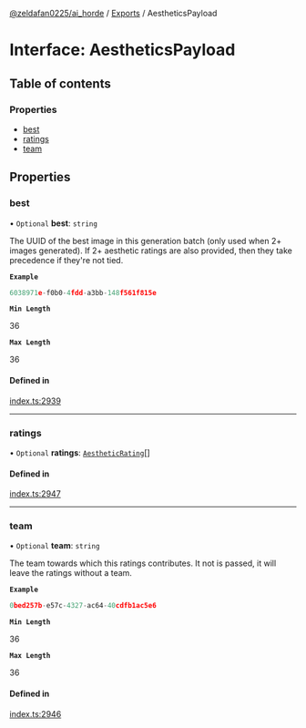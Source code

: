 [@zeldafan0225/ai_horde](../README.md) / [Exports](../modules.md) / AestheticsPayload

# Interface: AestheticsPayload

## Table of contents

### Properties

- [best](AestheticsPayload.md#best)
- [ratings](AestheticsPayload.md#ratings)
- [team](AestheticsPayload.md#team)

## Properties

### best

• `Optional` **best**: `string`

The UUID of the best image in this generation batch (only used when 2+ images generated). If 2+ aesthetic ratings are also provided, then they take precedence if they're not tied.

**`Example`**

```ts
6038971e-f0b0-4fdd-a3bb-148f561f815e
```

**`Min Length`**

36

**`Max Length`**

36

#### Defined in

[index.ts:2939](https://github.com/ZeldaFan0225/ai_horde/blob/ca96654/index.ts#L2939)

___

### ratings

• `Optional` **ratings**: [`AestheticRating`](AestheticRating.md)[]

#### Defined in

[index.ts:2947](https://github.com/ZeldaFan0225/ai_horde/blob/ca96654/index.ts#L2947)

___

### team

• `Optional` **team**: `string`

The team towards which this ratings contributes. It not is passed, it will leave the ratings without a team.

**`Example`**

```ts
0bed257b-e57c-4327-ac64-40cdfb1ac5e6
```

**`Min Length`**

36

**`Max Length`**

36

#### Defined in

[index.ts:2946](https://github.com/ZeldaFan0225/ai_horde/blob/ca96654/index.ts#L2946)
